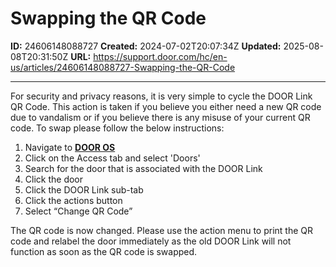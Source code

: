 # Swapping the QR Code

**ID:** 24606148088727
**Created:** 2024-07-02T20:07:34Z
**Updated:** 2025-08-08T20:31:50Z
**URL:** https://support.door.com/hc/en-us/articles/24606148088727-Swapping-the-QR-Code

---

<p><span style="font-weight: 400;">For security and privacy reasons, it is very simple to cycle the DOOR Link QR Code. This action is taken if you believe you either need a new QR code due to vandalism or if you believe there is any misuse of your current QR code. To swap please follow the below instructions:</span></p>
<ol>
<li><span style="font-weight: 400;">Navigate to <strong><span class="wysiwyg-underline"><a href="https://app.door.com/login">DOOR OS</a></span></strong></span></li>
<li>Click on the Access tab and select 'Doors'</li>
<li><span style="font-weight: 400;">Search for the door that is associated with the DOOR Link</span></li>
<li><span style="font-weight: 400;">Click the door</span></li>
<li><span style="font-weight: 400;">Click the DOOR Link sub-tab</span></li>
<li><span style="font-weight: 400;">Click the actions button</span></li>
<li><span style="font-weight: 400;">Select “Change QR Code”</span></li>
</ol>
<p><span style="font-weight: 400;">The QR code is now changed. Please use the action menu to print the QR code and relabel the door immediately as the old DOOR Link will not function as soon as the QR code is swapped.</span></p>
